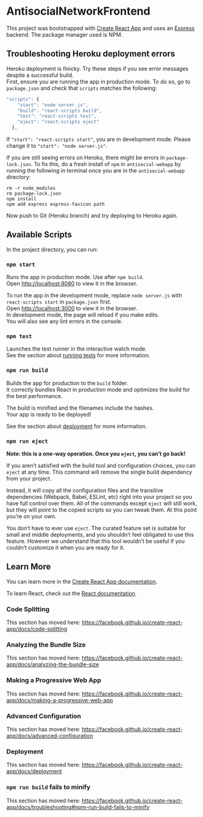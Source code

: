 # AntisocialNetworkFrontend
This project was bootstrapped with [Create React App](https://github.com/facebook/create-react-app) and uses an [Express](http://www.react.express/) backend. The package manager used is NPM.

## Troubleshooting Heroku deployment errors

Heroku deployment is finicky. Try these steps if you see error messages despite a successful build.<br />
First, ensure you are running the app in production mode. To do so, go to `package.json` and check that `scripts` matches the following:

```javascript
"scripts": {
    "start": "node server.js",
    "build": "react-scripts build",
    "test": "react-scripts test",
    "eject": "react-scripts eject"
  },
```

If `"start": "react-scripts start"`, you are in development mode. Please change it to `"start": "node server.js"`.

If you are still seeing errors on Heroku, there might be errors in `package-lock.json`. To fix this, do a fresh install of `npm` in `antisocial-webapp` by running the following in terminal once you are in the `antisocial-webapp` directory:
```
rm -r node_modules
rm package-lock.json
npm install
npm add express express-favicon path
```
Now push to Git (Heroku branch) and try deploying to Heroku again.

## Available Scripts

In the project directory, you can run:

### `npm start`

Runs the app in production mode. Use after `npm build`.<br />
Open [http://localhost:8080](http://localhost:8080) to view it in the browser.<br />

To run the app in the development mode, replace `node server.js` with `react-scripts start` in `package.json` first.<br />
Open [http://localhost:3000](http://localhost:3000) to view it in the browser.<br />
In development mode, the page will reload if you make edits.<br />
You will also see any lint errors in the console.

### `npm test`

Launches the test runner in the interactive watch mode.<br />
See the section about [running tests](https://facebook.github.io/create-react-app/docs/running-tests) for more information.

### `npm run build`

Builds the app for production to the `build` folder.<br />
It correctly bundles React in production mode and optimizes the build for the best performance.

The build is minified and the filenames include the hashes.<br />
Your app is ready to be deployed!

See the section about [deployment](https://facebook.github.io/create-react-app/docs/deployment) for more information.

### `npm run eject`

**Note: this is a one-way operation. Once you `eject`, you can’t go back!**

If you aren’t satisfied with the build tool and configuration choices, you can `eject` at any time. This command will remove the single build dependency from your project.

Instead, it will copy all the configuration files and the transitive dependencies (Webpack, Babel, ESLint, etc) right into your project so you have full control over them. All of the commands except `eject` will still work, but they will point to the copied scripts so you can tweak them. At this point you’re on your own.

You don’t have to ever use `eject`. The curated feature set is suitable for small and middle deployments, and you shouldn’t feel obligated to use this feature. However we understand that this tool wouldn’t be useful if you couldn’t customize it when you are ready for it.

## Learn More

You can learn more in the [Create React App documentation](https://facebook.github.io/create-react-app/docs/getting-started).

To learn React, check out the [React documentation](https://reactjs.org/).

### Code Splitting

This section has moved here: https://facebook.github.io/create-react-app/docs/code-splitting

### Analyzing the Bundle Size

This section has moved here: https://facebook.github.io/create-react-app/docs/analyzing-the-bundle-size

### Making a Progressive Web App

This section has moved here: https://facebook.github.io/create-react-app/docs/making-a-progressive-web-app

### Advanced Configuration

This section has moved here: https://facebook.github.io/create-react-app/docs/advanced-configuration

### Deployment

This section has moved here: https://facebook.github.io/create-react-app/docs/deployment

### `npm run build` fails to minify

This section has moved here: https://facebook.github.io/create-react-app/docs/troubleshooting#npm-run-build-fails-to-minify
